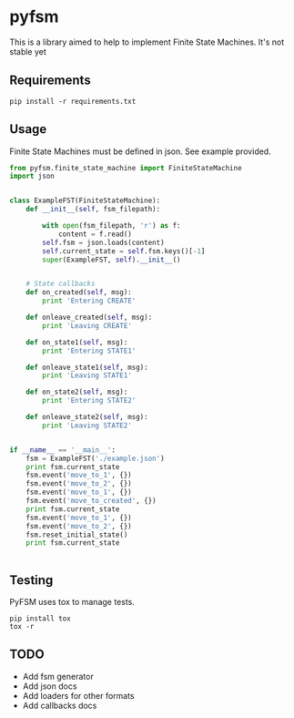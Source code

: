# pyfsm

This is a library aimed to help to implement Finite State Machines. It's not stable yet

## Requirements
```
pip install -r requirements.txt
```

## Usage
Finite State Machines must be defined in json. See example provided.

```python
from pyfsm.finite_state_machine import FiniteStateMachine
import json


class ExampleFST(FiniteStateMachine):
    def __init__(self, fsm_filepath):

        with open(fsm_filepath, 'r') as f:
            content = f.read()
        self.fsm = json.loads(content)
        self.current_state = self.fsm.keys()[-1]
        super(ExampleFST, self).__init__()


    # State callbacks
    def on_created(self, msg):
        print 'Entering CREATE'

    def onleave_created(self, msg):
        print 'Leaving CREATE'

    def on_state1(self, msg):
        print 'Entering STATE1'

    def onleave_state1(self, msg):
        print 'Leaving STATE1'

    def on_state2(self, msg):
        print 'Entering STATE2'

    def onleave_state2(self, msg):
        print 'Leaving STATE2'


if __name__ == '__main__':
    fsm = ExampleFST('./example.json')
    print fsm.current_state
    fsm.event('move_to_1', {})
    fsm.event('move_to_2', {})
    fsm.event('move_to_1', {})
    fsm.event('move_to_created', {})
    print fsm.current_state
    fsm.event('move_to_1', {})
    fsm.event('move_to_2', {})
    fsm.reset_initial_state()
    print fsm.current_state
    
```

## Testing
PyFSM uses tox to manage tests.

```
pip install tox
tox -r
```


## TODO

- Add fsm generator
- Add json docs
- Add loaders for other formats
- Add callbacks docs